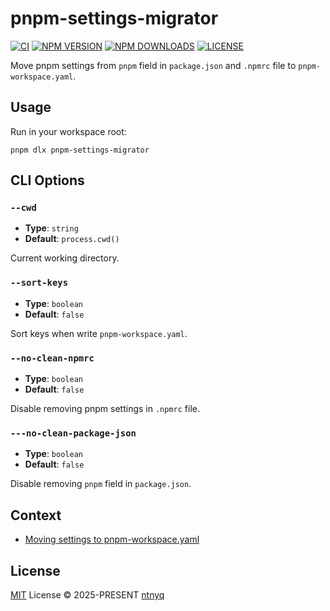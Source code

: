 # pnpm-settings-migrator

[![CI](https://github.com/ntnyq/pnpm-settings-migrator/workflows/CI/badge.svg)](https://github.com/ntnyq/pnpm-settings-migrator/actions)
[![NPM VERSION](https://img.shields.io/npm/v/pnpm-settings-migrator.svg)](https://www.npmjs.com/package/pnpm-settings-migrator)
[![NPM DOWNLOADS](https://img.shields.io/npm/dy/pnpm-settings-migrator.svg)](https://www.npmjs.com/package/pnpm-settings-migrator)
[![LICENSE](https://img.shields.io/github/license/ntnyq/pnpm-settings-migrator.svg)](https://github.com/ntnyq/pnpm-settings-migrator/blob/main/LICENSE)

Move pnpm settings from `pnpm` field in `package.json` and `.npmrc` file to `pnpm-workspace.yaml`.

## Usage

Run in your workspace root:

```shell
pnpm dlx pnpm-settings-migrator
```

## CLI Options

### `--cwd`

- **Type**: `string`
- **Default**: `process.cwd()`

Current working directory.

### `--sort-keys`

- **Type**: `boolean`
- **Default**: `false`

Sort keys when write `pnpm-workspace.yaml`.

### `--no-clean-npmrc`

- **Type**: `boolean`
- **Default**: `false`

Disable removing pnpm settings in `.npmrc` file.

### `---no-clean-package-json`

- **Type**: `boolean`
- **Default**: `false`

Disable removing `pnpm` field in `package.json`.

## Context

- [Moving settings to pnpm-workspace.yaml](https://github.com/orgs/pnpm/discussions/9037)

## License

[MIT](./LICENSE) License © 2025-PRESENT [ntnyq](https://github.com/ntnyq)
